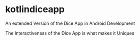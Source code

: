 # kotlindiceapp
An extended Version of the Dice App in Android Development

The Interactiveness of the Dice App is what makes it Uniques
